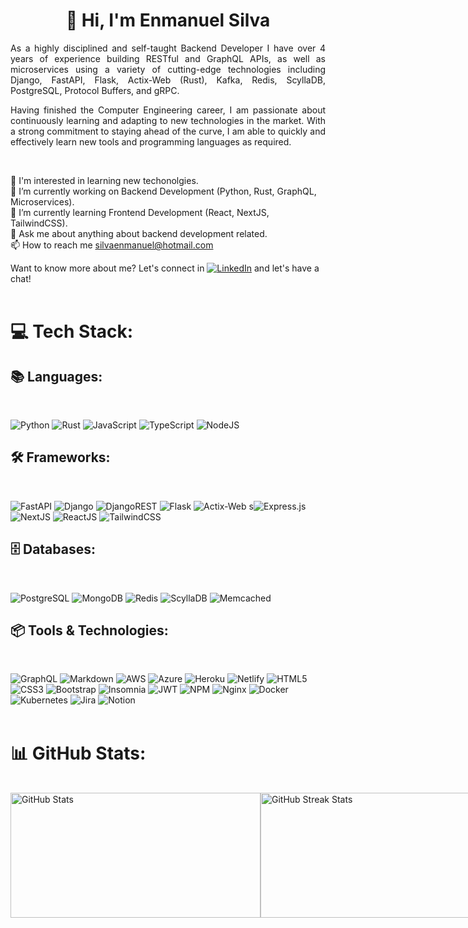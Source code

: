<h1 align="center">👋 Hi, I'm Enmanuel Silva</h1>

<p style="text-align: justify;">
As a highly disciplined and self-taught Backend Developer I have over 4 years of experience building RESTful and GraphQL APIs, as well as microservices using a variety of cutting-edge technologies including Django, FastAPI, Flask, Actix-Web (Rust), Kafka, Redis, ScyllaDB, PostgreSQL, Protocol Buffers, and gRPC.
</p>
<p style="text-align: justify;">
Having finished the Computer Engineering career, I am passionate about continuously learning and adapting to new technologies in the market. With a strong commitment to staying ahead of the curve, I am able to quickly and effectively learn new tools and programming languages as required. 
</p>
<br>

👀 I'm interested in learning new techonolgies.<br>
🔭 I’m currently working on Backend Development (Python, Rust, GraphQL, Microservices).<br>
🌱 I’m currently learning Frontend Development (React, NextJS, TailwindCSS).<br>
💬 Ask me about anything about backend development related.<br>
📫 How to reach me silvaenmanuel@hotmail.com<br>

Want to know more about me? Let's connect in [![LinkedIn](https://img.shields.io/badge/LinkedIn-%230077B5.svg?logo=linkedin&logoColor=white)](https://linkedin.com/in/enmanuel-silva-laguna-75a251121) and let's have a chat!
<br>
<br>

# 💻 Tech Stack:

## 📚 Languages:

<br>

![Python](https://img.shields.io/badge/python-3670A0?style=for-the-badge&logo=python&logoColor=ffdd54) ![Rust](https://img.shields.io/badge/rust-%23000000.svg?style=for-the-badge&logo=rust&logoColor=white) ![JavaScript](https://img.shields.io/badge/javascript-%23323330.svg?style=for-the-badge&logo=javascript&logoColor=%23F7DF1E) ![TypeScript](https://img.shields.io/badge/typescript-%23007ACC.svg?style=for-the-badge&logo=typescript&logoColor=white) ![NodeJS](https://img.shields.io/badge/node.js-6DA55F?style=for-the-badge&logo=node.js&logoColor=white)
<br>

## 🛠️ Frameworks:

<br>

![FastAPI](https://img.shields.io/badge/FastAPI-005571?style=for-the-badge&logo=fastapi) ![Django](https://img.shields.io/badge/django-%23092E20.svg?style=for-the-badge&logo=django&logoColor=white) ![DjangoREST](https://img.shields.io/badge/DJANGO-REST-ff1709?style=for-the-badge&logo=django&logoColor=white&color=ff1709&labelColor=gray) ![Flask](https://img.shields.io/badge/flask-%23000.svg?style=for-the-badge&logo=flask&logoColor=white) ![Actix-Web](https://img.shields.io/badge/actix--web-%23000000.svg?style=for-the-badge&logo=rust&logoColor=white) s![Express.js](https://img.shields.io/badge/express.js-%23404d59.svg?style=for-the-badge&logo=express&logoColor=%2361DAFB) ![NextJS](https://img.shields.io/badge/next.js-000000?style=for-the-badge&logo=next.js&logoColor=white) ![ReactJS](https://img.shields.io/badge/react-%2320232a.svg?style=for-the-badge&logo=react&logoColor=%2361DAFB) ![TailwindCSS](https://img.shields.io/badge/tailwindcss-%2338B2AC.svg?style=for-the-badge&logo=tailwind-css&logoColor=white)

## 🗄️ Databases:

<br>

![PostgreSQL](https://img.shields.io/badge/postgresql-%23316192.svg?style=for-the-badge&logo=postgresql&logoColor=white) ![MongoDB](https://img.shields.io/badge/mongodb-%234ea94b.svg?style=for-the-badge&logo=mongodb&logoColor=white) ![Redis](https://img.shields.io/badge/redis-%23DD0031.svg?style=for-the-badge&logo=redis&logoColor=white) ![ScyllaDB](https://img.shields.io/badge/scylladb-%23E10098.svg?style=for-the-badge&logo=scylladb&logoColor=white) ![Memcached](https://img.shields.io/badge/memcached-%23FFA500.svg?style=for-the-badge&logo=memcached&logoColor=white)

## 📦 Tools & Technologies:

<br>

![GraphQL](https://img.shields.io/badge/-GraphQL-E10098?style=for-the-badge&logo=graphql&logoColor=white) ![Markdown](https://img.shields.io/badge/markdown-%23000000.svg?style=for-the-badge&logo=markdown&logoColor=white) ![AWS](https://img.shields.io/badge/AWS-%23FF9900.svg?style=for-the-badge&logo=amazon-aws&logoColor=white) ![Azure](https://img.shields.io/badge/azure-%230072C6.svg?style=for-the-badge&logo=azure-devops&logoColor=white) ![Heroku](https://img.shields.io/badge/heroku-%23430098.svg?style=for-the-badge&logo=heroku&logoColor=white) ![Netlify](https://img.shields.io/badge/netlify-%23000000.svg?style=for-the-badge&logo=netlify&logoColor=#00C7B7) ![HTML5](https://img.shields.io/badge/html5-%23E34F26.svg?style=for-the-badge&logo=html5&logoColor=white) ![CSS3](https://img.shields.io/badge/css3-%231572B6.svg?style=for-the-badge&logo=css3&logoColor=white) ![Bootstrap](https://img.shields.io/badge/bootstrap-%23563D7C.svg?style=for-the-badge&logo=bootstrap&logoColor=white) ![Insomnia](https://img.shields.io/badge/Insomnia-black?style=for-the-badge&logo=insomnia&logoColor=5849BE) ![JWT](https://img.shields.io/badge/JWT-black?style=for-the-badge&logo=JSON%20web%20tokens) ![NPM](https://img.shields.io/badge/NPM-%23000000.svg?style=for-the-badge&logo=npm&logoColor=white) ![Nginx](https://img.shields.io/badge/nginx-%23009639.svg?style=for-the-badge&logo=nginx&logoColor=white) ![Docker](https://img.shields.io/badge/docker-%230db7ed.svg?style=for-the-badge&logo=docker&logoColor=white) ![Kubernetes](https://img.shields.io/badge/kubernetes-%23326ce5.svg?style=for-the-badge&logo=kubernetes&logoColor=white) ![Jira](https://img.shields.io/badge/jira-%230A0FFF.svg?style=for-the-badge&logo=jira&logoColor=white) ![Notion](https://img.shields.io/badge/Notion-%23000000.svg?style=for-the-badge&logo=notion&logoColor=white)
<br>
<br>

# 📊 GitHub Stats:

<br>

<!-- Grap the following images and make it flex -->
<div style="display: flex; justify-content: space-around;">
  <img src="https://github-readme-stats.vercel.app/api?username=arkemix30&theme=radical&hide_border=false&include_all_commits=true&count_private=true" alt="GitHub Stats" width="400" height="200" />
  <img src="https://github-readme-streak-stats.herokuapp.com/?user=arkemix30&theme=radical&hide_border=false" alt="GitHub Streak Stats" width="400" height="200" />
</div>
<br>

<!-- Proudly created with GPRM ( https://gprm.itsvg.in ) -->
